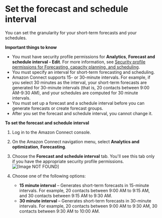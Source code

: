 # Set the forecast and schedule interval<a name="set-forecast-scheduling-interval"></a>

You can set the granularity for your short\-term forecasts and your schedules\.

**Important things to know**
+ You must have security profile permissions for **Analytics**, **Forecast and schedule interval \- Edit**\. For more information, see [Security profile permissions for Forecasting, capacity planning, and scheduling](required-optimization-permissions.md)\.
+ You must specify an interval for short\-term forecasting and scheduling\.
+ Amazon Connect supports 15\- or 30\-minute intervals\. For example, if you select 30 minutes as the interval, your short\-term forecasts are generated for 30\-minute intervals \(that is, 20 contacts between 9:00 AM\-9:30 AM\), and your schedules are computed for 30 minute intervals\.
+ You must set up a forecast and a schedule interval before you can generate forecasts or create forecast groups\. 
+ After you set the forecast and schedule interval, you cannot change it\.

**To set the forecast and schedule interval**

1. Log in to the Amazon Connect console\.

1. On the Amazon Connect navigation menu, select **Analytics and optimization**, **Forecasting**\.

1. Choose the **Forecast and schedule interval** tab\. You'll see this tab only if you have the appropriate security profile permissions\.  
![\[Image NOT FOUND\]](http://docs.aws.amazon.com/connect/latest/adminguide/images/wfm-forecast-schedule-interval.png)

1. Choose one of the following options:
   + **15 minute interval** – Generates short\-term forecasts in 15\-minute intervals\. For example, 20 contacts between 9:00 AM to 9:15 AM, and 30 contacts between 9:15 AM to 9:30 AM\.
   + **30 minute interval** – Generates short\-term forecasts in 30\-minute intervals\. For example, 20 contacts between 9:00 AM to 9:30 AM, 30 contacts between 9:30 AM to 10:00 AM\.
